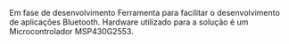 Em fase de desenvolvimento
Ferramenta para facilitar o desenvolvimento de aplicações Bluetooth. Hardware utilizado para a solução é um Microcontrolador MSP430G2553.
